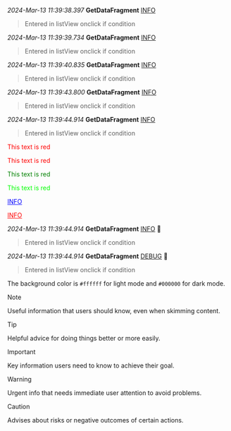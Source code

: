 
*2024-Mar-13 11:39:38.397*	**GetDataFragment**	[INFO](#) 
> Entered in listView onclick if condition 



*2024-Mar-13 11:39:39.734*	**GetDataFragment**	[INFO](#) 
> Entered in listView onclick if condition 



*2024-Mar-13 11:39:40.835*	**GetDataFragment**	[INFO](#) 
> Entered in listView onclick if condition 



*2024-Mar-13 11:39:43.800*	**GetDataFragment**	[INFO](#) 
> Entered in listView onclick if condition 



*2024-Mar-13 11:39:44.914*	**GetDataFragment**	[INFO](#) 
> Entered in listView onclick if condition

<span style="color:red">This text is red</span>

<span style="color:#FF0000">This text is red</span>

<font color='green'>This text is red</font>

<font color='#00FF00'>This text is red</font>

<a href="#" style="color: blue;">INFO</a>

<a href="#" style="color: red;">INFO</a>

*2024-Mar-13 11:39:44.914*	**GetDataFragment**	[INFO](#) :large_blue_circle:
> Entered in listView onclick if condition


*2024-Mar-13 11:39:44.914*	**GetDataFragment**	[DEBUG](#) :red_circle:
> Entered in listView onclick if condition

The background color is `#ffffff` for light mode and `#000000` for dark mode.



> [!NOTE]
> Useful information that users should know, even when skimming content.

> [!TIP]
> Helpful advice for doing things better or more easily.

> [!IMPORTANT]
> Key information users need to know to achieve their goal.

> [!WARNING]
> Urgent info that needs immediate user attention to avoid problems.

> [!CAUTION]
> Advises about risks or negative outcomes of certain actions.



